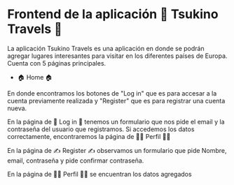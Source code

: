 # Frontend de la aplicación 🚀 Tsukino Travels 🚀

La aplicación Tsukino Travels es una aplicación en donde se podrán agregar lugares interesantes para visitar en los diferentes países de Europa.
Cuenta con 5 páginas principales.

* 🏠 Home 🏠

En donde encontramos los botones de "Log in" que es para accesar a la cuenta previamente realizada y "Register" que es para registrar una cuenta nueva.

En la página de 🚪 Log in 🚪 tenemos un formulario que nos pide el email y la contraseña del usuario que registramos. Si accedemos los datos correctamente, encontraremos la página de 👩‍💻 Perfil 👩‍💻

En la página de ✍️ Register ✍️ observamos un formulario que pide Nombre, email, contraseña y pide confirmar contraseña.

En la página de 👩‍💻 Perfil 👩‍💻 se encuentran los datos agregados 